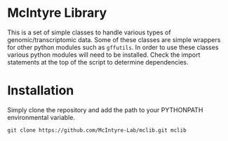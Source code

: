 # McIntyre Library
This is a set of simple classes to handle various types of genomic/transcriptomic data. Some of these classes are simple wrappers for other python modules such as `gffutils`. In order to use these classes various python modules will need to be installed. Check the import statements at the top of the script to determine dependencies.  

# Installation
Simply clone the repository and add the path to your PYTHONPATH environmental variable. 

```Shell
git clone https://github.com/McIntyre-Lab/mclib.git mclib
```
